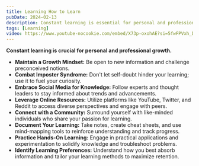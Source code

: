 ```yaml
---
title: Learning How to Learn
pubDate: 2024-02-13 
description: Constant learning is essential for personal and professional growth, and it should be a continuous journey of embracing new information with an open mind and leveraging resources.
tags: [Learning]
video: https://www.youtube-nocookie.com/embed/X73p-oxohAE?si=5fwFPVxh_DHhN86u
---
```


**Constant learning is crucial for personal and professional growth.**

* **Maintain a Growth Mindset:** Be open to new information and challenge preconceived notions.
* **Combat Imposter Syndrome:** Don't let self-doubt hinder your learning; use it to fuel your curiosity.
* **Embrace Social Media for Knowledge:** Follow experts and thought leaders to stay informed about trends and advancements.
* **Leverage Online Resources:** Utilize platforms like YouTube, Twitter, and Reddit to access diverse perspectives and engage with peers.
* **Connect with a Community:** Surround yourself with like-minded individuals who share your passion for learning.
* **Document Your Learning:** Take notes, create cheat sheets, and use mind-mapping tools to reinforce understanding and track progress.
* **Practice Hands-On Learning:** Engage in practical applications and experimentation to solidify knowledge and troubleshoot problems.
* **Identify Learning Preferences:** Understand how you best absorb information and tailor your learning methods to maximize retention.
